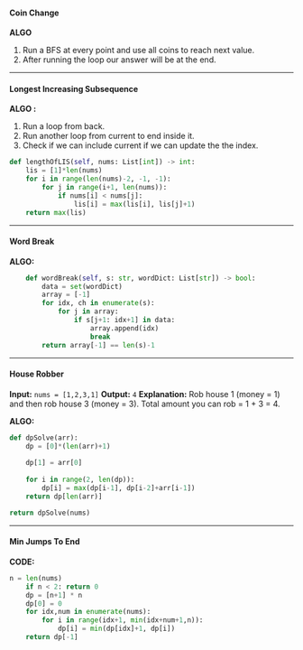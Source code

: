 #### Coin Change

**ALGO**
1. Run a BFS at every point and use all coins to reach next value.
2. After running the loop our answer will be at the end.
---

#### Longest Increasing Subsequence

**ALGO :**
1. Run a loop from back.
2. Run another loop from current to end inside it.
3. Check if we can include current if we can update the the index.

```python
def lengthOfLIS(self, nums: List[int]) -> int:
	lis = [1]*len(nums)
	for i in range(len(nums)-2, -1, -1):
		for j in range(i+1, len(nums)):
			if nums[i] < nums[j]:
				lis[i] = max(lis[i], lis[j]+1)
	return max(lis)
```

---

#### Word Break

**ALGO:**

```python
    def wordBreak(self, s: str, wordDict: List[str]) -> bool:
        data = set(wordDict)
        array = [-1]
        for idx, ch in enumerate(s):
            for j in array:
                if s[j+1: idx+1] in data:
                    array.append(idx)
                    break
        return array[-1] == len(s)-1
```

---

#### House Robber

**Input:** `nums = [1,2,3,1]`
**Output:** `4`
**Explanation:** Rob house 1 (money = 1) and then rob house 3 (money = 3).
Total amount you can rob = 1 + 3 = 4.

**ALGO:**

```python
def dpSolve(arr):
	dp = [0]*(len(arr)+1)
	
	dp[1] = arr[0]
	
	for i in range(2, len(dp)):
		dp[i] = max(dp[i-1], dp[i-2]+arr[i-1])
	return dp[len(arr)]

return dpSolve(nums)
```

--- 

#### Min Jumps To End

**CODE:**

```python
n = len(nums)
	if n < 2: return 0
	dp = [n+1] * n
	dp[0] = 0
	for idx,num in enumerate(nums):
		for i in range(idx+1, min(idx+num+1,n)):
			dp[i] = min(dp[idx]+1, dp[i])
	return dp[-1]
```
